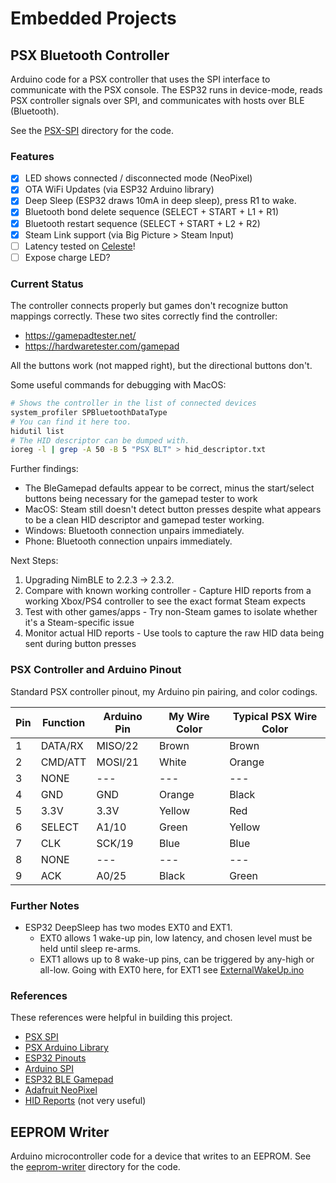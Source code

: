 # Embedded Projects

## PSX Bluetooth Controller

Arduino code for a PSX controller that uses the SPI interface to communicate
with the PSX console. The ESP32 runs in device-mode, reads PSX controller
signals over SPI, and communicates with hosts over BLE (Bluetooth).

See the [PSX-SPI](psx-spi) directory for the code.

### Features

- [x] LED shows connected / disconnected mode (NeoPixel)
- [x] OTA WiFi Updates (via ESP32 Arduino library)
- [x] Deep Sleep (ESP32 draws 10mA in deep sleep), press R1 to wake.
- [x] Bluetooth bond delete sequence (SELECT + START + L1 + R1)
- [x] Bluetooth restart sequence (SELECT + START + L2 + R2)
- [x] Steam Link support (via Big Picture > Steam Input)
- [ ] Latency tested on [Celeste](https://www.celestegame.com)!
- [ ] Expose charge LED?

### Current Status

The controller connects properly but games don't recognize button mappings
correctly. These two sites correctly find the controller:
- https://gamepadtester.net/
- https://hardwaretester.com/gamepad

All the buttons work (not mapped right), but the directional buttons don't.

Some useful commands for debugging with MacOS:

```sh
# Shows the controller in the list of connected devices
system_profiler SPBluetoothDataType
# You can find it here too.
hidutil list
# The HID descriptor can be dumped with.
ioreg -l | grep -A 50 -B 5 "PSX BLT" > hid_descriptor.txt
```

Further findings:

- The BleGamepad defaults appear to be correct, minus the start/select buttons
  being necessary for the gamepad tester to work
- MacOS: Steam still doesn't detect button presses despite what appears to be a
  clean HID descriptor and gamepad tester working.
- Windows: Bluetooth connection unpairs immediately.
- Phone: Bluetooth connection unpairs immediately.

Next Steps:

1. Upgrading NimBLE to 2.2.3 -> 2.3.2.
1. Compare with known working controller - Capture HID reports from a working
   Xbox/PS4 controller to see the exact format Steam expects
2. Test with other games/apps - Try non-Steam games to isolate whether it's a
   Steam-specific issue
3. Monitor actual HID reports - Use tools to capture the raw HID data being sent
   during button presses

### PSX Controller and Arduino Pinout

Standard PSX controller pinout, my Arduino pin pairing, and color codings.

| Pin | Function | Arduino Pin | My Wire Color | Typical PSX Wire Color |
| --- | -------- | ----------- | ------------- | ---------------------- |
| 1   | DATA/RX  | MISO/22     | Brown         | Brown                  |
| 2   | CMD/ATT  | MOSI/21     | White         | Orange                 |
| 3   | NONE     | ---         | ---           | ---                    |
| 4   | GND      | GND         | Orange        | Black                  |
| 5   | 3.3V     | 3.3V        | Yellow        | Red                    |
| 6   | SELECT   | A1/10       | Green         | Yellow                 |
| 7   | CLK      | SCK/19      | Blue          | Blue                   |
| 8   | NONE     | ---         | ---           | ---                    |
| 9   | ACK      | A0/25       | Black         | Green                  |

### Further Notes

- ESP32 DeepSleep has two modes EXT0 and EXT1.
  - EXT0 allows 1 wake-up pin, low latency, and chosen level must be held until
    sleep re-arms.
  - EXT1 allows up to 8 wake-up pins, can be triggered by any-high or all-low.
    Going with EXT0 here, for EXT1 see
    [ExternalWakeUp.ino](https://github.com/espressif/arduino-esp32/blob/master/libraries/ESP32/examples/DeepSleep/ExternalWakeUp/ExternalWakeUp.ino)

### References

These references were helpful in building this project.

- [PSX SPI](https://hackaday.io/project/170365-blueretro/log/186471-playstation-playstation-2-spi-interface)
- [PSX Arduino Library](https://github.com/SukkoPera/PsxNewLib?tab=readme-ov-file)
- [ESP32 Pinouts](https://learn.adafruit.com/adafruit-itsybitsy-esp32/pinouts)
- [Arduino SPI](https://docs.arduino.cc/language/reference/en/functions/communication/SPI/)
- [ESP32 BLE Gamepad](https://github.com/lemmingDev/ESP32-BLE-Gamepad)
- [Adafruit NeoPixel](https://github.com/adafruit/Adafruit_NeoPixel)
- [HID Reports](https://www.usb.org/sites/default/files/documents/hut1_12v2.pdf) (not very useful)

## EEPROM Writer

Arduino microcontroller code for a device that writes to an EEPROM. See the
[eeprom-writer](eeprom-writer) directory for the code.
